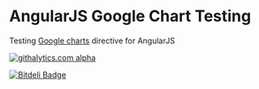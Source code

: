 # AngularJS Google Chart Testing

Testing [Google charts](https://github.com/bouil/angular-google-chart) directive for AngularJS

[![githalytics.com alpha](https://cruel-carlota.pagodabox.com/a41db452982c56b59bf38cf0b695f735 "githalytics.com")](http://githalytics.com/frozonfreak/Angular-Charts)

[![Bitdeli Badge](https://d2weczhvl823v0.cloudfront.net/frozonfreak/angular-charts/trend.png)](https://bitdeli.com/free "Bitdeli Badge")

